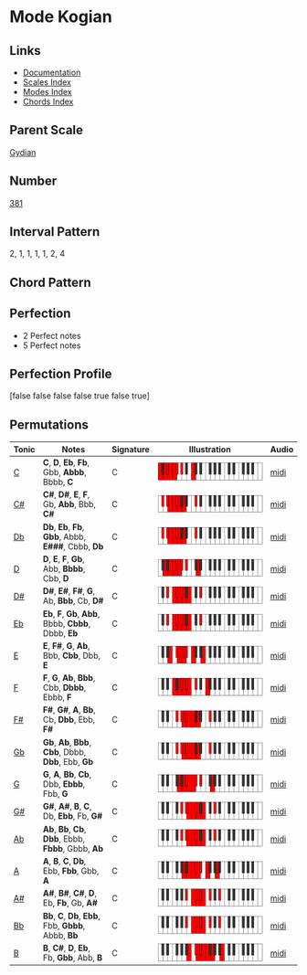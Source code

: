 # Mode Kogian

## Links

- [Documentation](index.md)
- [Scales Index](Scales.md)
- [Modes Index](Modes.md)
- [Chords Index](Chords.md)

## Parent Scale

[Gydian](ScaleGydian.md)

## Number

[381](https://ianring.com/musictheory/scales/381)

## Interval Pattern

2, 1, 1, 1, 1, 2, 4

## Chord Pattern



## Perfection

- 2 Perfect notes
- 5 Perfect notes

## Perfection Profile

[false false false false true false true]

## Permutations

| Tonic | Notes | Signature | Illustration | Audio |
|-------|-------|-----------|--------------|-------|
| [C](ModeCNaturalKogian.md) | **C**, **D**, **Eb**, **Fb**, Gbb, **Abbb**, Bbbb, **C** | C | ![CNaturalKogian](ModeCNaturalKogian.png) | [midi](https://github.com/edipermadi/music/blob/main/docs/ModeCNaturalKogian.mid?raw=true) |
| [C#](ModeCSharpKogian.md) | **C#**, **D#**, **E**, **F**, Gb, **Abb**, Bbb, **C#** | C | ![CSharpKogian](ModeCSharpKogian.png) | [midi](https://github.com/edipermadi/music/blob/main/docs/ModeCSharpKogian.mid?raw=true) |
| [Db](ModeDFlatKogian.md) | **Db**, **Eb**, **Fb**, **Gbb**, Abbb, **E###**, Cbbb, **Db** | C | ![DFlatKogian](ModeDFlatKogian.png) | [midi](https://github.com/edipermadi/music/blob/main/docs/ModeDFlatKogian.mid?raw=true) |
| [D](ModeDNaturalKogian.md) | **D**, **E**, **F**, **Gb**, Abb, **Bbbb**, Cbb, **D** | C | ![DNaturalKogian](ModeDNaturalKogian.png) | [midi](https://github.com/edipermadi/music/blob/main/docs/ModeDNaturalKogian.mid?raw=true) |
| [D#](ModeDSharpKogian.md) | **D#**, **E#**, **F#**, **G**, Ab, **Bbb**, Cb, **D#** | C | ![DSharpKogian](ModeDSharpKogian.png) | [midi](https://github.com/edipermadi/music/blob/main/docs/ModeDSharpKogian.mid?raw=true) |
| [Eb](ModeEFlatKogian.md) | **Eb**, **F**, **Gb**, **Abb**, Bbbb, **Cbbb**, Dbbb, **Eb** | C | ![EFlatKogian](ModeEFlatKogian.png) | [midi](https://github.com/edipermadi/music/blob/main/docs/ModeEFlatKogian.mid?raw=true) |
| [E](ModeENaturalKogian.md) | **E**, **F#**, **G**, **Ab**, Bbb, **Cbb**, Dbb, **E** | C | ![ENaturalKogian](ModeENaturalKogian.png) | [midi](https://github.com/edipermadi/music/blob/main/docs/ModeENaturalKogian.mid?raw=true) |
| [F](ModeFNaturalKogian.md) | **F**, **G**, **Ab**, **Bbb**, Cbb, **Dbbb**, Ebbb, **F** | C | ![FNaturalKogian](ModeFNaturalKogian.png) | [midi](https://github.com/edipermadi/music/blob/main/docs/ModeFNaturalKogian.mid?raw=true) |
| [F#](ModeFSharpKogian.md) | **F#**, **G#**, **A**, **Bb**, Cb, **Dbb**, Ebb, **F#** | C | ![FSharpKogian](ModeFSharpKogian.png) | [midi](https://github.com/edipermadi/music/blob/main/docs/ModeFSharpKogian.mid?raw=true) |
| [Gb](ModeGFlatKogian.md) | **Gb**, **Ab**, **Bbb**, **Cbb**, Dbbb, **Dbb**, Ebb, **Gb** | C | ![GFlatKogian](ModeGFlatKogian.png) | [midi](https://github.com/edipermadi/music/blob/main/docs/ModeGFlatKogian.mid?raw=true) |
| [G](ModeGNaturalKogian.md) | **G**, **A**, **Bb**, **Cb**, Dbb, **Ebbb**, Fbb, **G** | C | ![GNaturalKogian](ModeGNaturalKogian.png) | [midi](https://github.com/edipermadi/music/blob/main/docs/ModeGNaturalKogian.mid?raw=true) |
| [G#](ModeGSharpKogian.md) | **G#**, **A#**, **B**, **C**, Db, **Ebb**, Fb, **G#** | C | ![GSharpKogian](ModeGSharpKogian.png) | [midi](https://github.com/edipermadi/music/blob/main/docs/ModeGSharpKogian.mid?raw=true) |
| [Ab](ModeAFlatKogian.md) | **Ab**, **Bb**, **Cb**, **Dbb**, Ebbb, **Fbbb**, Gbbb, **Ab** | C | ![AFlatKogian](ModeAFlatKogian.png) | [midi](https://github.com/edipermadi/music/blob/main/docs/ModeAFlatKogian.mid?raw=true) |
| [A](ModeANaturalKogian.md) | **A**, **B**, **C**, **Db**, Ebb, **Fbb**, Gbb, **A** | C | ![ANaturalKogian](ModeANaturalKogian.png) | [midi](https://github.com/edipermadi/music/blob/main/docs/ModeANaturalKogian.mid?raw=true) |
| [A#](ModeASharpKogian.md) | **A#**, **B#**, **C#**, **D**, Eb, **Fb**, Gb, **A#** | C | ![ASharpKogian](ModeASharpKogian.png) | [midi](https://github.com/edipermadi/music/blob/main/docs/ModeASharpKogian.mid?raw=true) |
| [Bb](ModeBFlatKogian.md) | **Bb**, **C**, **Db**, **Ebb**, Fbb, **Gbbb**, Abbb, **Bb** | C | ![BFlatKogian](ModeBFlatKogian.png) | [midi](https://github.com/edipermadi/music/blob/main/docs/ModeBFlatKogian.mid?raw=true) |
| [B](ModeBNaturalKogian.md) | **B**, **C#**, **D**, **Eb**, Fb, **Gbb**, Abb, **B** | C | ![BNaturalKogian](ModeBNaturalKogian.png) | [midi](https://github.com/edipermadi/music/blob/main/docs/ModeBNaturalKogian.mid?raw=true) |
